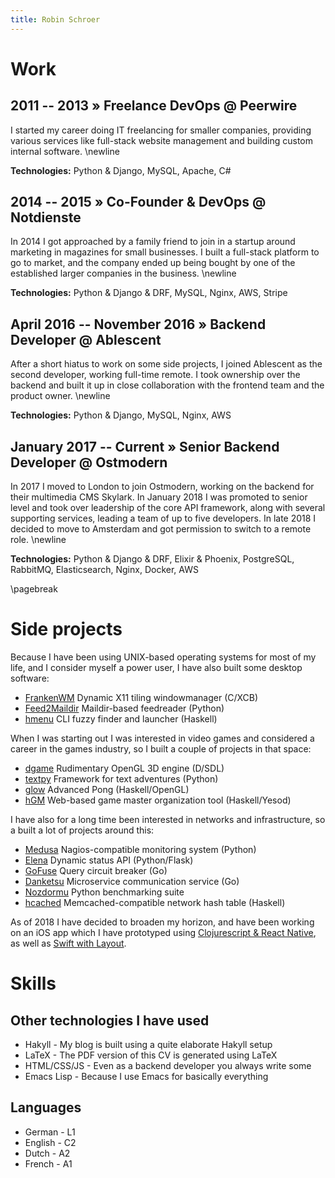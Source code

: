 ```yaml
---
title: Robin Schroer
---
```


# Work

## 2011 -- 2013 » Freelance DevOps @ Peerwire

I started my career doing IT freelancing for smaller companies, providing
various services like full-stack website management and building custom internal
software. \newline

**Technologies:** Python & Django, MySQL, Apache, C#

## 2014 -- 2015 » Co-Founder & DevOps @ Notdienste

In 2014 I got approached by a family friend to join in a startup around
marketing in magazines for small businesses. I built a full-stack platform to go
to market, and the company ended up being bought by one of the established
larger companies in the business. \newline

**Technologies:** Python & Django & DRF, MySQL, Nginx, AWS, Stripe

## April 2016 -- November 2016 » Backend Developer @ Ablescent

After a short hiatus to work on some side projects, I joined Ablescent as the
second developer, working full-time remote. I took ownership over the backend
and built it up in close collaboration with the frontend team and the product
owner. \newline

**Technologies:** Python & Django, MySQL, Nginx, AWS

## January 2017 -- Current » Senior Backend Developer @ Ostmodern

In 2017 I moved to London to join Ostmodern, working on the backend for their
multimedia CMS Skylark. In January 2018 I was promoted to senior level and took
over leadership of the core API framework, along with several supporting
services, leading a team of up to five developers. In late 2018 I decided to
move to Amsterdam and got permission to switch to a remote role. \newline

**Technologies:** Python & Django & DRF, Elixir & Phoenix, PostgreSQL, RabbitMQ,
Elasticsearch, Nginx, Docker, AWS

\pagebreak

# Side projects

Because I have been using UNIX-based operating systems for most of my life, and
I consider myself a power user, I have also built some desktop software:

- [FrankenWM](https://github.com/sulami/frankenwm) Dynamic X11 tiling windowmanager (C/XCB)
- [Feed2Maildir](https://github.com/sulami/feed2maildir) Maildir-based feedreader (Python)
- [hmenu](https://github.com/sulami/hmenu) CLI fuzzy finder and launcher (Haskell)

When I was starting out I was interested in video games and considered a career
in the games industry, so I built a couple of projects in that space:

- [dgame](https://github.com/sulami/dgame) Rudimentary OpenGL 3D engine (D/SDL)
- [textpy](https://github.com/sulami/textpy) Framework for text adventures (Python)
- [glow](https://github.com/sulami/glow) Advanced Pong (Haskell/OpenGL)
- [hGM](https://github.com/sulami/hgm) Web-based game master organization tool (Haskell/Yesod)

I have also for a long time been interested in networks and infrastructure, so a
built a lot of projects around this:

- [Medusa](https://github.com/sulami/medusa) Nagios-compatible monitoring system (Python)
- [Elena](https://github.com/sulami/elena) Dynamic status API (Python/Flask)
- [GoFuse](https://github.com/sulami/gofuse) Query circuit breaker (Go)
- [Danketsu](https://github.com/sulami/danketsu) Microservice communication service (Go)
- [Nozdormu](https://github.com/sulami/nozdormu) Python benchmarking suite
- [hcached](https://github.com/sulami/hcached) Memcached-compatible network hash table (Haskell)

As of 2018 I have decided to broaden my horizon, and have been working on an iOS
app which I have prototyped using [Clojurescript & React
Native](https://github.com/sulami/above-the-horizon), as well as
[Swift with Layout](https://github.com/sulami/above-the-horizon-layout).

# Skills

## Other technologies I have used

- Hakyll - My blog is built using a quite elaborate Hakyll setup
- LaTeX - The PDF version of this CV is generated using LaTeX
- HTML/CSS/JS - Even as a backend developer you always write some
- Emacs Lisp - Because I use Emacs for basically everything

## Languages

- German - L1
- English - C2
- Dutch - A2
- French - A1

